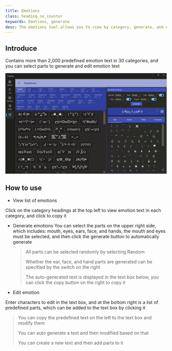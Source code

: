```yaml
---
title: Emotions
class: heading_no_counter
keywords: Emotions, generate 
desc: The emotions tool allows you to view by category, generate, and edit Emotions
---
```


## Introduce

Contains more than 2,000 predefined emotion text in 30 categories, and you can select parts to generate and edit emotion text

![](../../assets/images/ToolsSet/TSOEmotion.png)

## How to use

* View list of emotions

Click on the category headings at the top left to view emotion text in each category, and click to copy it

* Generate emotions
  You can select the parts on the upper right side, which includes: mouth, eyes, ears, face, and hands, the mouth and eyes must be selected, and then click the generate button to automatically generate

  > All parts can be selected randomly by selecting Random
  >
  > Whether the ear, face, and hand parts are generated can be specified by the switch on the right
  >
  > The auto-generated text is displayed in the text box below, you can click the copy button on the right to copy it

* Edit emotion
  
Enter characters to edit in the text box, and at the bottom right is a list of predefined parts, which can be added to the text box by clicking it

  > You can copy the predefined text on the left to the text box and modify them
  >
  > You can auto generate a text and then modified based on that
  >
  > You can create a new text and then add parts to it